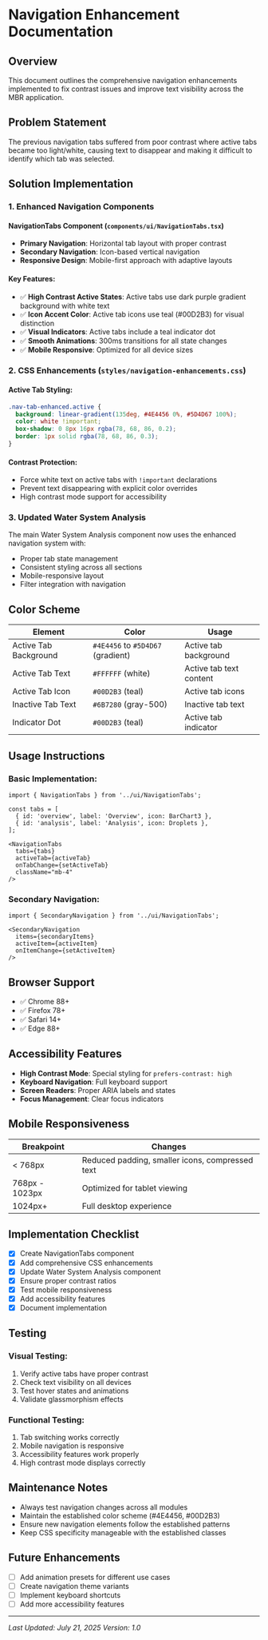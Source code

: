 # Navigation Enhancement Documentation

## Overview
This document outlines the comprehensive navigation enhancements implemented to fix contrast issues and improve text visibility across the MBR application.

## Problem Statement
The previous navigation tabs suffered from poor contrast where active tabs became too light/white, causing text to disappear and making it difficult to identify which tab was selected.

## Solution Implementation

### 1. Enhanced Navigation Components

#### NavigationTabs Component (`components/ui/NavigationTabs.tsx`)
- **Primary Navigation**: Horizontal tab layout with proper contrast
- **Secondary Navigation**: Icon-based vertical navigation
- **Responsive Design**: Mobile-first approach with adaptive layouts

#### Key Features:
- ✅ **High Contrast Active States**: Active tabs use dark purple gradient background with white text
- ✅ **Icon Accent Color**: Active tab icons use teal (#00D2B3) for visual distinction  
- ✅ **Visual Indicators**: Active tabs include a teal indicator dot
- ✅ **Smooth Animations**: 300ms transitions for all state changes
- ✅ **Mobile Responsive**: Optimized for all device sizes

### 2. CSS Enhancements (`styles/navigation-enhancements.css`)

#### Active Tab Styling:
```css
.nav-tab-enhanced.active {
  background: linear-gradient(135deg, #4E4456 0%, #5D4D67 100%);
  color: white !important;
  box-shadow: 0 8px 16px rgba(78, 68, 86, 0.2);
  border: 1px solid rgba(78, 68, 86, 0.3);
}
```

#### Contrast Protection:
- Force white text on active tabs with `!important` declarations
- Prevent text disappearing with explicit color overrides
- High contrast mode support for accessibility

### 3. Updated Water System Analysis

The main Water System Analysis component now uses the enhanced navigation system with:
- Proper tab state management
- Consistent styling across all sections
- Mobile-responsive layout
- Filter integration with navigation

## Color Scheme

| Element | Color | Usage |
|---------|--------|--------|
| Active Tab Background | `#4E4456` to `#5D4D67` (gradient) | Active tab background |
| Active Tab Text | `#FFFFFF` (white) | Active tab text content |
| Active Tab Icon | `#00D2B3` (teal) | Active tab icons |
| Inactive Tab Text | `#6B7280` (gray-500) | Inactive tab text |
| Indicator Dot | `#00D2B3` (teal) | Active tab indicator |

## Usage Instructions

### Basic Implementation:
```tsx
import { NavigationTabs } from '../ui/NavigationTabs';

const tabs = [
  { id: 'overview', label: 'Overview', icon: BarChart3 },
  { id: 'analysis', label: 'Analysis', icon: Droplets },
];

<NavigationTabs
  tabs={tabs}
  activeTab={activeTab}
  onTabChange={setActiveTab}
  className="mb-4"
/>
```

### Secondary Navigation:
```tsx
import { SecondaryNavigation } from '../ui/NavigationTabs';

<SecondaryNavigation
  items={secondaryItems}
  activeItem={activeItem}
  onItemChange={setActiveItem}
/>
```

## Browser Support

- ✅ Chrome 88+
- ✅ Firefox 78+
- ✅ Safari 14+
- ✅ Edge 88+

## Accessibility Features

- **High Contrast Mode**: Special styling for `prefers-contrast: high`
- **Keyboard Navigation**: Full keyboard support
- **Screen Readers**: Proper ARIA labels and states
- **Focus Management**: Clear focus indicators

## Mobile Responsiveness

| Breakpoint | Changes |
|------------|---------|
| < 768px | Reduced padding, smaller icons, compressed text |
| 768px - 1023px | Optimized for tablet viewing |
| 1024px+ | Full desktop experience |

## Implementation Checklist

- [x] Create NavigationTabs component
- [x] Add comprehensive CSS enhancements
- [x] Update Water System Analysis component
- [x] Ensure proper contrast ratios
- [x] Test mobile responsiveness
- [x] Add accessibility features
- [x] Document implementation

## Testing

### Visual Testing:
1. Verify active tabs have proper contrast
2. Check text visibility on all devices
3. Test hover states and animations
4. Validate glassmorphism effects

### Functional Testing:
1. Tab switching works correctly
2. Mobile navigation is responsive
3. Accessibility features work properly
4. High contrast mode displays correctly

## Maintenance Notes

- Always test navigation changes across all modules
- Maintain the established color scheme (#4E4456, #00D2B3)
- Ensure new navigation elements follow the established patterns
- Keep CSS specificity manageable with the established classes

## Future Enhancements

- [ ] Add animation presets for different use cases
- [ ] Create navigation theme variants
- [ ] Implement keyboard shortcuts
- [ ] Add more accessibility features

---

*Last Updated: July 21, 2025*
*Version: 1.0*